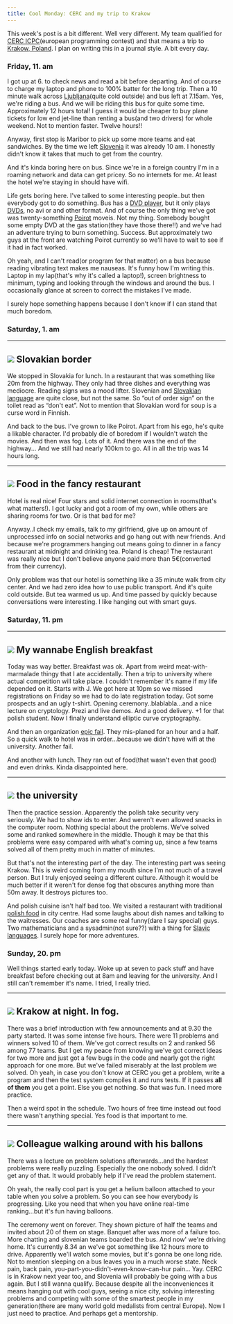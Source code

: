 ```yaml
---
title: Cool Monday: CERC and my trip to Krakow
--- 
```


This week's post is a bit different. Well very different. My team
qualified for [CERC ICPC](http://icpc.baylor.edu/public/worldMap/1317)(european programming
contest) and that means a trip to [Krakow,
Poland](http://maps.google.com/maps?ll=50.0613888889,19.9383333333&spn=0.1,0.1&q=50.0613888889,19.9383333333%20(Kraków)&t=h "Kraków").
I plan on writing this in a journal style. A bit every day.


### Friday, 11. am

I got up at 6. to check news and read a bit before departing. And of
course to charge my laptop and phone to 100% batter for the long trip.
Then a 10 minute walk across
[Ljubljana](http://maps.google.com/maps?ll=46.0555555556,14.5083333333&spn=0.1,0.1&q=46.0555555556,14.5083333333%20(Ljubljana)&t=h "Ljubljana")(quite
cold outside) and bus left at 7.15am. Yes, we're riding a bus. And we
will be riding this bus for quite some time. Approximately 12 hours
total! I guess it would be cheaper to buy plane tickets for low end
jet-line than renting a bus(and two drivers) for whole weekend. Not to
mention faster. Twelve hours!!

Anyway, first stop is Maribor to pick up some more teams and eat
sandwiches. By the time we left
[Slovenia](http://maps.google.com/maps?ll=46.05,14.5&spn=10.0,10.0&q=46.05,14.5%20(Slovenia)&t=h "Slovenia")
it was already 10 am. I honestly didn't know it takes that much to get
from the country.

And it's kinda boring here on bus. Since we're in a foreign country I'm
in a roaming network and data can get pricey. So no internets for me. At
least the hotel we're staying in should have wifi.

Life gets boring here. I've talked to some interesting people..but then
everybody got to do something. Bus has a [DVD
player](http://en.wikipedia.org/wiki/DVD_player "DVD player"), but it
only plays [DVDs](http://en.wikipedia.org/wiki/DVD "DVD"), no avi or and
other format. And of course the only thing we've got was
twenty-something
[Poirot](http://en.wikipedia.org/wiki/Hercule_Poirot "Hercule Poirot")
moveis. Not my thing. Somebody bought some empty DVD at the gas
station(they have those there!!) and we've had an adventure trying to
burn something. Success. But approximately two guys at the front are
watching Poirot currently so we'll have to wait to see if it had in fact
worked.

Oh yeah, and I can't read(or program for that matter) on a bus because
reading vibrating text makes me nauseas. It's funny how I'm writing
this. Laptop in my lap(that's why it's called a laptop!), screen
brightness to minimum, typing and looking through the windows and around
the bus. I occasionally glance at screen to correct the mistakes I've
made.

I surely hope something happens because I don't know if I can stand that
much boredom.

### Saturday, 1. am



  ------------------------------
  ![](/images/cerc/bratislava.jpg)
  Slovakian border
  ------------------------------

We stopped in Slovakia for lunch. In a restaurant that was something
like 20m from the highway. They only had three dishes and everything was
mediocre. Reading signs was a mood lifter. Slovenian and [Slovakian
language](http://en.wikipedia.org/wiki/Slovak_language "Slovak language")
are quite close, but not the same. So “out of order sign” on the toilet
read as “don't eat”. Not to mention that Slovakian word for soup is a
curse word in Finnish.

And back to the bus. I've grown to like Poirot. Apart from his ego, he's
quite a likable character. I'd probably die of boredom if I wouldn't
watch the movies. And then was fog. Lots of it. And there was the end of
the highway... And we still had nearly 100km to go. All in all the trip
was 14 hours long.

  -----------------------------------------
  ![](/images/cerc/fancy_restaurant.jpg)
  Food in the fancy restaurant
  -----------------------------------------

Hotel is real nice! Four stars and solid internet connection in
rooms(that's what matters!). I got lucky and got a room of my own, while
others are sharing rooms for two. Or is that bad for me?

Anyway..I check my emails, talk to my girlfriend, give up on amount of
unprocessed info on social networks and go hang out with new friends.
And because we're programmers hanging out means going to dinner in a
fancy restaurant at midnight and drinking tea. Poland is cheap! The
restaurant was really nice but I don't believe anyone paid more than
5€(converted from their currency). 

Only problem was that our hotel is something like a 35 minute walk from
city center. And we had zero idea how to use public transport. And it's
quite cold outside. But tea warmed us up. And time passed by quickly
because conversations were interesting. I like hanging out with smart
guys.



### Saturday, 11. pm

  ------------------------------
  ![](/images/cerc/english_breakfast.jpg)
  My wannabe English breakfast
  ------------------------------

Today was way better. Breakfast was ok. Apart from weird
meat-with-marmalade thingy that I ate accidentally. Then a trip to
university where actual competition will take place. I couldn't remember
it's name if my life depended on it. Starts with J. We got here at 10pm
so we missed registrations on Friday so we had to do late registration
today. Got some prospects and an ugly t-shirt. Opening
ceremony..blablabla...and a nice lecture on cryptology. Prezi and live
demos. And a good delivery. +1 for that polish student. Now I finally
understand elliptic curve cryptography.



And then an organization [epic
fail](http://en.wikipedia.org/wiki/Failure "Failure"). They mis-planed
for an hour and a half. So a quick walk to hotel was in order...because
we didn't have wifi at the university. Another fail.

And another with lunch. They ran out of food(that wasn't even that good)
and even drinks. Kinda disappointed here.

  -----------------------------------
  ![](/images/cerc/university.jpg)
  the university
  -----------------------------------

Then the practice session. Apparently the polish take security very
seriously. We had to show ids to enter. And weren't even allowed snacks
in the computer room. Nothing special about the problems. We've solved
some and ranked somewhere in the middle. Though it may be that this
problems were easy compared with what's coming up, since a few teams
solved all of them pretty much in matter of minutes.

But that's not the interesting part of the day. The interesting part was
seeing Krakow. This is weird coming from my mouth since I'm not much of
a travel person. But I truly enjoyed seeing a different culture.
Although it would be much better if it weren't for dense fog that
obscures anything more than 50m away. It destroys pictures too.

And polish cuisine isn't half bad too. We visited a restaurant with
traditional [polish
food](http://en.wikipedia.org/wiki/Polish_cuisine "Polish cuisine") in
city centre. Had some laughs about dish names and talking to the
waitresses. Our coaches are some real funny(dare I say special) guys.
Two mathematicians and a sysadmin(not sure??) with a thing for [Slavic
languages](http://en.wikipedia.org/wiki/Slavic_languages "Slavic languages").
I surely hope for more adventures.

### Sunday, 20. pm

Well things started early today. Woke up at seven to pack stuff and have
breakfast before checking out at 8am and leaving for the university. And
I still can't remember it's name. I tried, I really tried.

  -------------------------------
  ![](/images/cerc/church.jpg)
  Krakow at night. In fog.
  -------------------------------

There was a brief introduction with few announcements and at 9.30 the
party started. It was some intense five hours. There were 11 problems
and winners solved 10 of them. We've got correct results on 2 and ranked
56 among 77 teams. But I get my peace from knowing we've got correct
ideas for two more and just got a few bugs in the code and nearly got
the right approach for one more. But we've failed miserably at the last
problem we solved. Oh yeah, in case you don't know at CERC you get a
problem, write a program and then the test system compiles it and runs
tests. If it passes **all of them** you get a point. Else you get
nothing. So that was fun. I need more practice.

Then a weird spot in the schedule. Two hours of free time instead out
food there wasn't anything special. Yes food is that important to me.

  ----------------------------
  ![](/images/cerc/balloons.jpg)
  Colleague walking around with his ballons
  ----------------------------

There was a lecture on problem solutions afterwards...and the hardest
problems were really puzzling. Especially the one nobody solved. I
didn't get any of that. It would probably help if I've read the problem
statement.

Oh yeah, the really cool part is you get a helium balloon attached to
your table when you solve a problem. So you can see how everybody is
progressing. Like you need that when you have online real-time
ranking...but it's fun having balloons.

The ceremony went on forever. They shown picture of half the teams and
invited about 20 of them on stage. Banquet after was more of a failure
too. More chatting and slovenian teams boarded the bus. And now' we're
driving home. It's currently 8.34 an we've got something like 12 hours
more to drive. Apparently we'll watch some movies, but it's gonna be one
long ride. Not to mention sleeping on a bus leaves you in a much worse
state. Neck pain, back pain, you-part-you-didn't-even-know-can-hur
pain... Yay. CERC is in Krakow next year too, and Slovenia will probably
be going with a bus again. But I still wanna qualify. Because despite
all the inconveniences it means hanging out with cool guys, seeing a
nice city, solving interesting problems and competing with some of the
smartest people in my generation(there are many world gold medalists
from central Europe). Now I just need to practice. And perhaps get a
mentorship.



